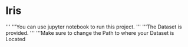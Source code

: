 # Iris
''' '''You can use jupyter notebook to run this project.
''' '''The Dataset is provided.
''' '''Make sure to change the Path to where your Dataset is Located
